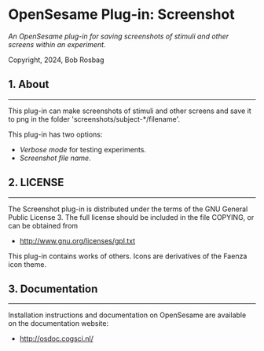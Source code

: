OpenSesame Plug-in: Screenshot
==========

*An OpenSesame plug-in for saving screenshots of stimuli and other screens within an experiment.*  

Copyright, 2024, Bob Rosbag  


## 1. About
--------

This plug-in can make screenshots of stimuli and other screens and save it to png in the folder 'screenshots/subject-*/filename'. 

This plug-in has two options:

- *Verbose mode* for testing experiments.
- *Screenshot file name*.


## 2. LICENSE
----------

The Screenshot plug-in is distributed under the terms of the GNU General Public License 3.
The full license should be included in the file COPYING, or can be obtained from

- <http://www.gnu.org/licenses/gpl.txt>

This plug-in contains works of others. Icons are derivatives of the Faenza icon theme.
  
  
## 3. Documentation
----------------

Installation instructions and documentation on OpenSesame are available on the documentation website:

- <http://osdoc.cogsci.nl/>
